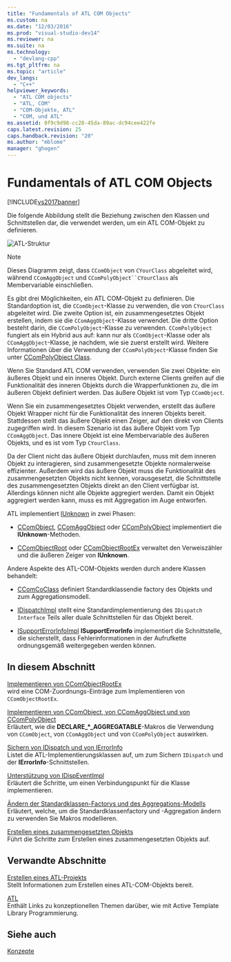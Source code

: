 ```yaml
---
title: "Fundamentals of ATL COM Objects"
ms.custom: na
ms.date: "12/03/2016"
ms.prod: "visual-studio-dev14"
ms.reviewer: na
ms.suite: na
ms.technology: 
  - "devlang-cpp"
ms.tgt_pltfrm: na
ms.topic: "article"
dev_langs: 
  - "C++"
helpviewer_keywords: 
  - "ATL COM objects"
  - "ATL, COM"
  - "COM-Objekte, ATL"
  - "COM, und ATL"
ms.assetid: 0f9c9d98-cc28-45da-89ac-dc94cee422fe
caps.latest.revision: 25
caps.handback.revision: "20"
ms.author: "mblome"
manager: "ghogen"
---
```

# Fundamentals of ATL COM Objects
[!INCLUDE[vs2017banner](../assembler/inline/includes/vs2017banner.md)]

Die folgende Abbildung stellt die Beziehung zwischen den Klassen und Schnittstellen dar, die verwendet werden, um ein ATL COM\-Objekt zu definieren.  
  
 ![ATL&#45;Struktur](../atl/media/vc307y1.png "vc307Y1")  
  
> [!NOTE]
>  Dieses Diagramm zeigt, dass `CComObject` von `CYourClass` abgeleitet wird, während `CComAggObject` und `CComPolyObject``CYourClass` als Membervariable einschließen.  
  
 Es gibt drei Möglichkeiten, ein ATL COM\-Objekt zu definieren.  Die Standardoption ist, die `CComObject`\-Klasse zu verwenden, die von `CYourClass` abgeleitet wird.  Die zweite Option ist, ein zusammengesetztes Objekt erstellen, indem sie die `CComAggObject`\-Klasse verwendet.  Die dritte Option besteht darin, die `CComPolyObject`\-Klasse zu verwenden.  `CComPolyObject` fungiert als ein Hybrid aus auf: kann nur als `CComObject`\-Klasse oder als `CComAggObject`\-Klasse, je nachdem, wie sie zuerst erstellt wird.  Weitere Informationen über die Verwendung der `CComPolyObject`\-Klasse finden Sie unter [CComPolyObject Class](../atl/reference/ccompolyobject-class.md).  
  
 Wenn Sie Standard ATL COM verwenden, verwenden Sie zwei Objekte: ein äußeres Objekt und ein inneres Objekt.  Durch externe Clients greifen auf die Funktionalität des inneren Objekts durch die Wrapperfunktionen zu, die im äußeren Objekt definiert werden.  Das äußere Objekt ist vom Typ `CComObject`.  
  
 Wenn Sie ein zusammengesetztes Objekt verwenden, erstellt das äußere Objekt Wrapper nicht für die Funktionalität des inneren Objekts bereit.  Stattdessen stellt das äußere Objekt einen Zeiger, auf den direkt von Clients zugegriffen wird.  In diesem Szenario ist das äußere Objekt vom Typ `CComAggObject`.  Das innere Objekt ist eine Membervariable des äußeren Objekts, und es ist vom Typ `CYourClass`.  
  
 Da der Client nicht das äußere Objekt durchlaufen, muss mit dem inneren Objekt zu interagieren, sind zusammengesetzte Objekte normalerweise effizienter.  Außerdem wird das äußere Objekt muss die Funktionalität des zusammengesetzten Objekts nicht kennen, vorausgesetzt, die Schnittstelle des zusammengesetzten Objekts direkt an den Client verfügbar ist.  Allerdings können nicht alle Objekte aggregiert werden.  Damit ein Objekt aggregiert werden kann, muss es mit Aggregation im Auge entworfen.  
  
 ATL implementiert [IUnknown](http://msdn.microsoft.com/library/windows/desktop/ms680509) in zwei Phasen:  
  
-   [CComObject](../atl/reference/ccomobject-class.md), [CComAggObject](../atl/reference/ccomaggobject-class.md) oder [CComPolyObject](../atl/reference/ccompolyobject-class.md) implementiert die **IUnknown**\-Methoden.  
  
-   [CComObjectRoot](../atl/reference/ccomobjectroot-class.md) oder [CComObjectRootEx](../atl/reference/ccomobjectrootex-class.md) verwaltet den Verweiszähler und die äußeren Zeiger von **IUnknown**.  
  
 Andere Aspekte des ATL\-COM\-Objekts werden durch andere Klassen behandelt:  
  
-   [CComCoClass](../atl/reference/ccomcoclass-class.md) definiert Standardklassendie factory des Objekts und zum Aggregationsmodell.  
  
-   [IDispatchImpl](../atl/reference/idispatchimpl-class.md) stellt eine Standardimplementierung des `IDispatch Interface` Teils aller duale Schnittstellen für das Objekt bereit.  
  
-   [ISupportErrorInfoImpl](../atl/reference/isupporterrorinfoimpl-class.md) **ISupportErrorInfo**  implementiert die Schnittstelle, die sicherstellt, dass Fehlerinformationen in der Aufrufkette ordnungsgemäß weitergegeben werden können.  
  
## In diesem Abschnitt  
 [Implementieren von CComObjectRootEx](../atl/implementing-ccomobjectrootex.md)  
 wird eine COM\-Zuordnungs\-Einträge zum Implementieren von `CComObjectRootEx`.  
  
 [Implementieren von CComObject, von CComAggObject und von CComPolyObject](../atl/implementing-ccomobject-ccomaggobject-and-ccompolyobject.md)  
 Erläutert, wie die **DECLARE\_\*\_AGGREGATABLE**\-Makros die Verwendung von `CComObject`, von `CComAggObject` und von `CComPolyObject` auswirken.  
  
 [Sichern von IDispatch und von IErrorInfo](../atl/supporting-idispatch-and-ierrorinfo.md)  
 Listet die ATL\-Implementierungsklassen auf, um zum Sichern `IDispatch` und der **IErrorInfo**\-Schnittstellen.  
  
 [Unterstützung von IDispEventImpl](../atl/supporting-idispeventimpl.md)  
 Erläutert die Schritte, um einen Verbindungspunkt für die Klasse implementieren.  
  
 [Ändern der Standardklassen\-Factorys und des Aggregations\-Modells](../atl/changing-the-default-class-factory-and-aggregation-model.md)  
 Erläutert, welche, um die Standardklassenfactory und \-Aggregation ändern zu verwenden Sie Makros modellieren.  
  
 [Erstellen eines zusammengesetzten Objekts](../atl/creating-an-aggregated-object.md)  
 Führt die Schritte zum Erstellen eines zusammengesetzten Objekts auf.  
  
## Verwandte Abschnitte  
 [Erstellen eines ATL\-Projekts](../atl/reference/creating-an-atl-project.md)  
 Stellt Informationen zum Erstellen eines ATL\-COM\-Objekts bereit.  
  
 [ATL](../atl/active-template-library-atl-concepts.md)  
 Enthält Links zu konzeptionellen Themen darüber, wie mit Active Template Library Programmierung.  
  
## Siehe auch  
 [Konzepte](../atl/active-template-library-atl-concepts.md)